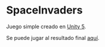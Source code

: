 # SpaceInvaders

Juego simple creado en [Unity 5](http://unity3d.com/es).

Se puede jugar al resultado final [aquí](https://informatika.egibide.org/space-invaders/).
